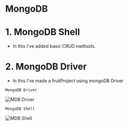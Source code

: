 # MongoDB



# 1. MongoDB Shell

- In this I've added basic CRUD methods.


# 2. MongoDB Driver

- In this I've made a fruitProject using mongoDB Driver


`MongoDB Driver`

![MDB Driver](https://user-images.githubusercontent.com/41052882/102682487-eb8fef80-41ef-11eb-8890-2c7e17e9ab21.PNG)


`MongoDB Shell`

![MDB Shell](https://user-images.githubusercontent.com/41052882/102682498-ff3b5600-41ef-11eb-951e-b7d0cfb73753.PNG)
